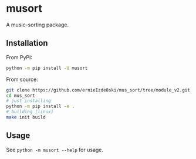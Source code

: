 # musort

A music-sorting package.

## Installation

From PyPI:

```bash
python -m pip install -U musort
```

From source:

```sh
git clone https://github.com/ernieIzde8ski/mus_sort/tree/module_v2.git mus_sort
cd mus_sort
# just installing
python -m pip install -e .
# building (linux)
make init build
```

## Usage

See `python -m musort --help` for usage.
